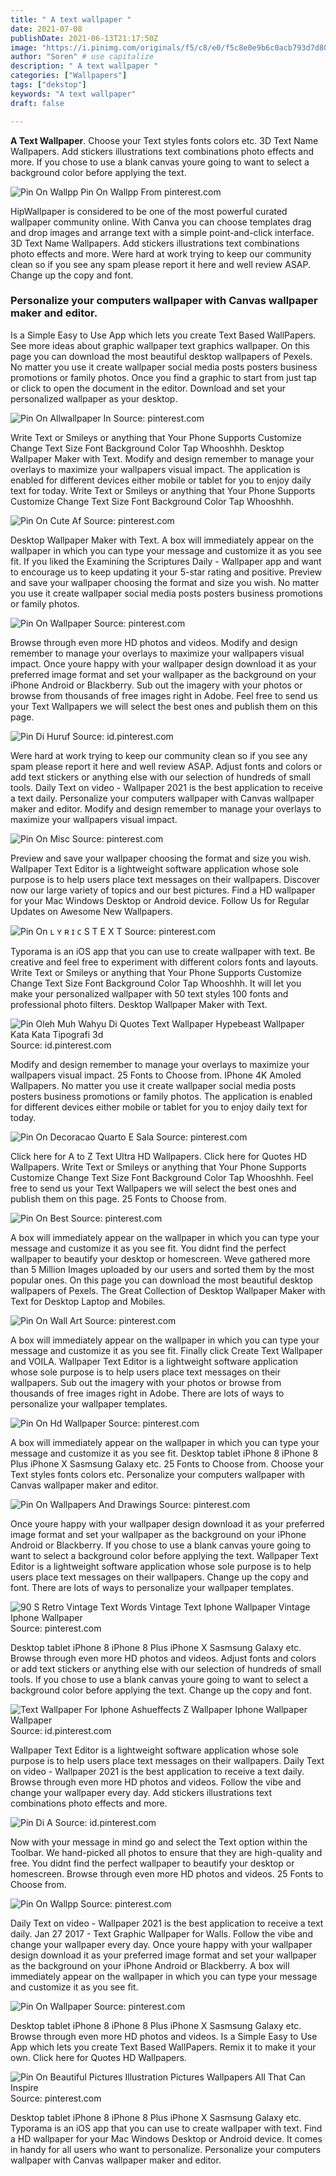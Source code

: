 ```yaml
---
title: " A text wallpaper "
date: 2021-07-08
publishDate: 2021-06-13T21:17:50Z
image: "https://i.pinimg.com/originals/f5/c8/e0/f5c8e0e9b6c0acb793d7d80994e21488.jpg"
author: "Soren" # use capitalize
description: " A text wallpaper "
categories: ["Wallpapers"]
tags: ["dekstop"]
keywords: "A text wallpaper"
draft: false

---
```



**A Text Wallpaper**. Choose your Text styles fonts colors etc. 3D Text Name Wallpapers. Add stickers illustrations text combinations photo effects and more. If you chose to use a blank canvas youre going to want to select a background color before applying the text.

![Pin On Wallpp](https://i.pinimg.com/originals/8b/0e/58/8b0e580502c19760ef341bba6af469dc.jpg "Pin On Wallpp")
Pin On Wallpp From pinterest.com


HipWallpaper is considered to be one of the most powerful curated wallpaper community online. With Canva you can choose templates drag and drop images and arrange text with a simple point-and-click interface. 3D Text Name Wallpapers. Add stickers illustrations text combinations photo effects and more. Were hard at work trying to keep our community clean so if you see any spam please report it here and well review ASAP. Change up the copy and font.

### Personalize your computers wallpaper with Canvas wallpaper maker and editor.

Is a Simple Easy to Use App which lets you create Text Based WallPapers. See more ideas about graphic wallpaper text graphics wallpaper. On this page you can download the most beautiful desktop wallpapers of Pexels. No matter you use it create wallpaper social media posts posters business promotions or family photos. Once you find a graphic to start from just tap or click to open the document in the editor. Download and set your personalized wallpaper as your desktop.


![Pin On Allwallpaper In](https://i.pinimg.com/originals/2d/8f/e0/2d8fe0b80e6504c0a2e958b3915b95f4.jpg "Pin On Allwallpaper In")
Source: pinterest.com

Write Text or Smileys or anything that Your Phone Supports Customize Change Text Size Font Background Color Tap Whooshhh. Desktop Wallpaper Maker with Text. Modify and design remember to manage your overlays to maximize your wallpapers visual impact. The application is enabled for different devices either mobile or tablet for you to enjoy daily text for today. Write Text or Smileys or anything that Your Phone Supports Customize Change Text Size Font Background Color Tap Whooshhh.

![Pin On Cute Af](https://i.pinimg.com/originals/fe/15/12/fe1512e4b52512ec44df1c01c1716058.jpg "Pin On Cute Af")
Source: pinterest.com

Desktop Wallpaper Maker with Text. A box will immediately appear on the wallpaper in which you can type your message and customize it as you see fit. If you liked the Examining the Scriptures Daily - Wallpaper app and want to encourage us to keep updating it your 5-star rating and positive. Preview and save your wallpaper choosing the format and size you wish. No matter you use it create wallpaper social media posts posters business promotions or family photos.

![Pin On Wallpaper](https://i.pinimg.com/originals/d3/cf/99/d3cf99d2572ef1c48f26de6fe31f82db.jpg "Pin On Wallpaper")
Source: pinterest.com

Browse through even more HD photos and videos. Modify and design remember to manage your overlays to maximize your wallpapers visual impact. Once youre happy with your wallpaper design download it as your preferred image format and set your wallpaper as the background on your iPhone Android or Blackberry. Sub out the imagery with your photos or browse from thousands of free images right in Adobe. Feel free to send us your Text Wallpapers we will select the best ones and publish them on this page.

![Pin Di Huruf](https://i.pinimg.com/474x/15/71/09/15710932dd562ae45f1241862c30b02a.jpg "Pin Di Huruf")
Source: id.pinterest.com

Were hard at work trying to keep our community clean so if you see any spam please report it here and well review ASAP. Adjust fonts and colors or add text stickers or anything else with our selection of hundreds of small tools. Daily Text on video - Wallpaper 2021 is the best application to receive a text daily. Personalize your computers wallpaper with Canvas wallpaper maker and editor. Modify and design remember to manage your overlays to maximize your wallpapers visual impact.

![Pin On Misc](https://i.pinimg.com/originals/93/25/33/9325336efc030861126b21f6d6accdcb.jpg "Pin On Misc")
Source: pinterest.com

Preview and save your wallpaper choosing the format and size you wish. Wallpaper Text Editor is a lightweight software application whose sole purpose is to help users place text messages on their wallpapers. Discover now our large variety of topics and our best pictures. Find a HD wallpaper for your Mac Windows Desktop or Android device. Follow Us for Regular Updates on Awesome New Wallpapers.

![Pin On ʟ ʏ ʀ ɪ ᴄ S T E X T](https://i.pinimg.com/originals/79/22/de/7922de183324dc996424c58155c22be0.jpg "Pin On ʟ ʏ ʀ ɪ ᴄ S T E X T")
Source: pinterest.com

Typorama is an iOS app that you can use to create wallpaper with text. Be creative and feel free to experiment with different colors fonts and layouts. Write Text or Smileys or anything that Your Phone Supports Customize Change Text Size Font Background Color Tap Whooshhh. It will let you make your personalized wallpaper with 50 text styles 100 fonts and professional photo filters. Desktop Wallpaper Maker with Text.

![Pin Oleh Muh Wahyu Di Quotes Text Wallpaper Hypebeast Wallpaper Kata Kata Tipografi 3d](https://i.pinimg.com/originals/e3/88/32/e38832cdd8d0a8bd4b97a5c986bb37fc.jpg "Pin Oleh Muh Wahyu Di Quotes Text Wallpaper Hypebeast Wallpaper Kata Kata Tipografi 3d")
Source: id.pinterest.com

Modify and design remember to manage your overlays to maximize your wallpapers visual impact. 25 Fonts to Choose from. IPhone 4K Amoled Wallpapers. No matter you use it create wallpaper social media posts posters business promotions or family photos. The application is enabled for different devices either mobile or tablet for you to enjoy daily text for today.

![Pin On Decoracao Quarto E Sala](https://i.pinimg.com/736x/e0/0e/3c/e00e3cddf55957f524269285fa5ead20.jpg "Pin On Decoracao Quarto E Sala")
Source: pinterest.com

Click here for A to Z Text Ultra HD Wallpapers. Click here for Quotes HD Wallpapers. Write Text or Smileys or anything that Your Phone Supports Customize Change Text Size Font Background Color Tap Whooshhh. Feel free to send us your Text Wallpapers we will select the best ones and publish them on this page. 25 Fonts to Choose from.

![Pin On Best](https://i.pinimg.com/originals/04/a8/9a/04a89a45aab1ea939c5991dffb91b3f8.png "Pin On Best")
Source: pinterest.com

A box will immediately appear on the wallpaper in which you can type your message and customize it as you see fit. You didnt find the perfect wallpaper to beautify your desktop or homescreen. Weve gathered more than 5 Million Images uploaded by our users and sorted them by the most popular ones. On this page you can download the most beautiful desktop wallpapers of Pexels. The Great Collection of Desktop Wallpaper Maker with Text for Desktop Laptop and Mobiles.

![Pin On Wall Art](https://i.pinimg.com/originals/a2/e4/91/a2e491b4bd0c9c3f7c31f106b5cda1c9.jpg "Pin On Wall Art")
Source: pinterest.com

A box will immediately appear on the wallpaper in which you can type your message and customize it as you see fit. Finally click Create Text Wallpaper and VOILA. Wallpaper Text Editor is a lightweight software application whose sole purpose is to help users place text messages on their wallpapers. Sub out the imagery with your photos or browse from thousands of free images right in Adobe. There are lots of ways to personalize your wallpaper templates.

![Pin On Hd Wallpaper](https://i.pinimg.com/originals/65/92/9b/65929bdf10fcd497fe6d6c909b37dbd0.jpg "Pin On Hd Wallpaper")
Source: pinterest.com

A box will immediately appear on the wallpaper in which you can type your message and customize it as you see fit. Desktop tablet iPhone 8 iPhone 8 Plus iPhone X Sasmsung Galaxy etc. 25 Fonts to Choose from. Choose your Text styles fonts colors etc. Personalize your computers wallpaper with Canvas wallpaper maker and editor.

![Pin On Wallpapers And Drawings](https://i.pinimg.com/736x/6f/42/1a/6f421ab07726d46e48d3c1d501ba11e0.jpg "Pin On Wallpapers And Drawings")
Source: pinterest.com

Once youre happy with your wallpaper design download it as your preferred image format and set your wallpaper as the background on your iPhone Android or Blackberry. If you chose to use a blank canvas youre going to want to select a background color before applying the text. Wallpaper Text Editor is a lightweight software application whose sole purpose is to help users place text messages on their wallpapers. Change up the copy and font. There are lots of ways to personalize your wallpaper templates.

![90 S Retro Vintage Text Words Vintage Text Iphone Wallpaper Vintage Iphone Wallpaper](https://i.pinimg.com/originals/7e/87/9b/7e879bfcd5cf60a8b6c3f7bd694f6588.jpg "90 S Retro Vintage Text Words Vintage Text Iphone Wallpaper Vintage Iphone Wallpaper")
Source: pinterest.com

Desktop tablet iPhone 8 iPhone 8 Plus iPhone X Sasmsung Galaxy etc. Browse through even more HD photos and videos. Adjust fonts and colors or add text stickers or anything else with our selection of hundreds of small tools. If you chose to use a blank canvas youre going to want to select a background color before applying the text. Change up the copy and font.

![Text Wallpaper For Iphone Ashueffects Z Wallpaper Iphone Wallpaper Wallpaper](https://i.pinimg.com/474x/d1/2d/f6/d12df6b7b13c960e860067797f872390.jpg "Text Wallpaper For Iphone Ashueffects Z Wallpaper Iphone Wallpaper Wallpaper")
Source: id.pinterest.com

Wallpaper Text Editor is a lightweight software application whose sole purpose is to help users place text messages on their wallpapers. Daily Text on video - Wallpaper 2021 is the best application to receive a text daily. Browse through even more HD photos and videos. Follow the vibe and change your wallpaper every day. Add stickers illustrations text combinations photo effects and more.

![Pin Di A](https://i.pinimg.com/originals/e5/07/e0/e507e0ba44c9e02b17c42ca75a5f686b.jpg "Pin Di A")
Source: id.pinterest.com

Now with your message in mind go and select the Text option within the Toolbar. We hand-picked all photos to ensure that they are high-quality and free. You didnt find the perfect wallpaper to beautify your desktop or homescreen. Browse through even more HD photos and videos. 25 Fonts to Choose from.

![Pin On Wallpp](https://i.pinimg.com/originals/8b/0e/58/8b0e580502c19760ef341bba6af469dc.jpg "Pin On Wallpp")
Source: pinterest.com

Daily Text on video - Wallpaper 2021 is the best application to receive a text daily. Jan 27 2017 - Text Graphic Wallpaper for Walls. Follow the vibe and change your wallpaper every day. Once youre happy with your wallpaper design download it as your preferred image format and set your wallpaper as the background on your iPhone Android or Blackberry. A box will immediately appear on the wallpaper in which you can type your message and customize it as you see fit.

![Pin On Wallpaper](https://i.pinimg.com/originals/2f/be/22/2fbe224e193fa3e72045b971ff805c55.jpg "Pin On Wallpaper")
Source: pinterest.com

Desktop tablet iPhone 8 iPhone 8 Plus iPhone X Sasmsung Galaxy etc. Browse through even more HD photos and videos. Is a Simple Easy to Use App which lets you create Text Based WallPapers. Remix it to make it your own. Click here for Quotes HD Wallpapers.

![Pin On Beautiful Pictures Illustration Pictures Wallpapers All That Can Inspire](https://i.pinimg.com/originals/f5/c8/e0/f5c8e0e9b6c0acb793d7d80994e21488.jpg "Pin On Beautiful Pictures Illustration Pictures Wallpapers All That Can Inspire")
Source: pinterest.com

Desktop tablet iPhone 8 iPhone 8 Plus iPhone X Sasmsung Galaxy etc. Typorama is an iOS app that you can use to create wallpaper with text. Find a HD wallpaper for your Mac Windows Desktop or Android device. It comes in handy for all users who want to personalize. Personalize your computers wallpaper with Canvas wallpaper maker and editor.

